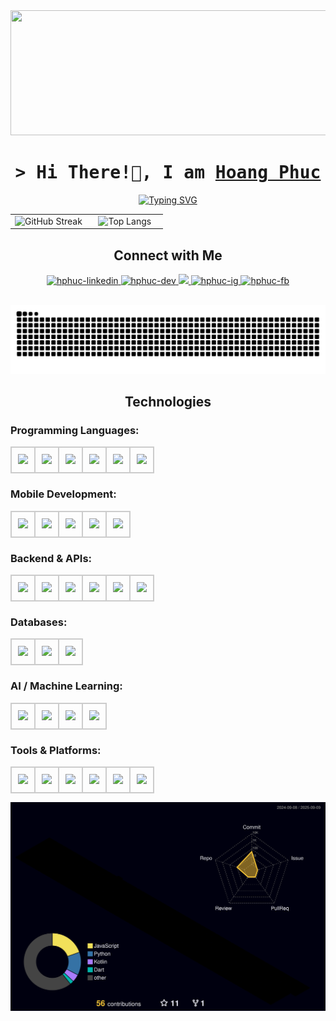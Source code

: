 <div align="center">
  <img height="200" src="https://i.pinimg.com/originals/ca/26/2e/ca262e0354eea311c41134c3e4bc3bc2.gif" width="900"  />
</div>

<h1 align="center"✨ >
        <samp>&gt; Hi There!👋, I am
                <b><a target="_blank" href="">Hoang Phuc
</a></b>
        </samp>
</h1>

<p align="center">
  <a href="https://git.io/typing-svg">
    <img src="https://readme-typing-svg.demolab.com?font=Fira+Code&pause=1000&color=F71B5E&width=435&lines=Software+Engineer+|+Mobile+Engineer" alt="Typing SVG" />
  </a>
</p>

<table align="center" style="width:100%;">
  <tr>
    <td align="center" style="width:50%;">
      <img src="https://streak-stats.demolab.com?user=hphuc193&theme=dark&hide_border=true" alt="GitHub Streak" style="width:100%;"/>
    </td>
    <td align="center" style="width:50%;">
      <img src="https://github-readme-stats.vercel.app/api/top-langs/?username=hphuc193&layout=compact&theme=dark&hide_border=true" alt="Top Langs" style="width:100%;"/>
    </td>
  </tr>
</table>

<h2 align="center"> Connect with Me </h2>

<p align="center">
 <a href="https://www.linkedin.com/in/hphucit193/" target="_blank">
  <img src="https://img.shields.io/badge/LinkedIn-0077B5?style=for-the-badge&logo=logmein&logoColor=white" alt="hphuc-linkedin"/>
 </a>
 <a href="https://dev.to/hphuc193" target="_blank">
  <img src="https://img.shields.io/badge/dev.to-0A0A0A?style=for-the-badge&logo=dev.to&logoColor=white" alt="hphuc-dev" />
 </a>
 <a href="https://x.com/Hphuc193" target="_blank">
  <img src="https://img.shields.io/badge/Twitter-741b47?style=for-the-badge&logo=x&logoColor=white" />
 </a>
 <a href="https://www.instagram.com/hphuc_193/" target="_blank">
  <img src="https://img.shields.io/badge/Instagram-fe4164?style=for-the-badge&logo=instagram&logoColor=white" alt="hphuc-ig" />
 </a> 
 <a href="https://www.facebook.com/hoang.phuc.226590/" target="_blank">
  <img src="https://img.shields.io/badge/Facebook-20BEFF?&style=for-the-badge&logo=facebook&logoColor=white" alt="hphuc-fb"  />
  </a> 
</p>
<br />

<div align="center">
<img src="https://raw.githubusercontent.com/hphuc193/hphuc193/output/snake.svg" alt="Snake animation" />
</div>

<h2 align="center"> Technologies </h2>

### Programming Languages:

<div align="center">
  <table>
    <tr>
      <td style="border:2px solid #ccc; padding:10px; border-radius:8px;">
        <img src="https://cdn.simpleicons.org/dart/0175C2" width="40" />
      </td>
      <td style="border:2px solid #ccc; padding:10px; border-radius:8px;">
        <img src="https://cdn.simpleicons.org/swift/FA7343" width="40" />
      </td>
      <td style="border:2px solid #ccc; padding:10px; border-radius:8px;">
        <img src="https://cdn.simpleicons.org/kotlin/7F52FF" width="40" />
      </td>
      <td style="border:2px solid #ccc; padding:10px; border-radius:8px;">
        <img src="https://cdn.simpleicons.org/javascript/F7DF1E" width="40" />
      </td>
      <td style="border:2px solid #ccc; padding:10px; border-radius:8px;">
        <img src="https://cdn.simpleicons.org/python/3776AB" width="40" />
      </td>
        <td style="border:2px solid #ccc; padding:10px; border-radius:8px;">
        <img src="https://cdn.simpleicons.org/c++/f3f6f4" width="40" />
      </td>
    </tr>
  </table>
</div>

### Mobile Development:

<p align="center">
<div align="center">
  <table>
    <tr>
      <td style="border:2px solid #ccc; padding:10px; border-radius:8px;">
        <img src="https://cdn.simpleicons.org/flutter/02569B" width="40" />
      </td>
      <td style="border:2px solid #ccc; padding:10px; border-radius:8px;">
        <img src="https://cdn.simpleicons.org/swift/FA7343" width="40" />
      </td>
      <td style="border:2px solid #ccc; padding:10px; border-radius:8px;">
        <img src="https://cdn.simpleicons.org/kotlin/7F52FF" width="40" />
      </td>
      <td style="border:2px solid #ccc; padding:10px; border-radius:8px;">
        <img src="https://cdn.simpleicons.org/firebase/FFCA28" width="40" />
      </td>
      <td style="border:2px solid #ccc; padding:10px; border-radius:8px;">
        <img src="https://cdn.simpleicons.org/cocoapods/39477F" width="40" />
      </td>
    </tr>
  </table>
</div>
</p>

### Backend & APIs: 

<p align="center">
<div align="center">
  <table>
    <tr>
      <td style="border:2px solid #ccc; padding:10px; border-radius:8px;">
        <img src="https://cdn.simpleicons.org/nodedotjs/339933" width="40" />
      </td>
      <td style="border:2px solid #ccc; padding:10px; border-radius:8px;">
        <img src="https://cdn.simpleicons.org/express/ea9999" width="40" />
      </td>
      <td style="border:2px solid #ccc; padding:10px; border-radius:8px;">
        <img src="https://cdn.simpleicons.org/graphql/E10098" width="40" />
      </td>
      <td style="border:2px solid #ccc; padding:10px; border-radius:8px;">
        <img src="https://cdn.simpleicons.org/postman/FF6C37" width="40" />
      </td>
      <td style="border:2px solid #ccc; padding:10px; border-radius:8px;">
        <img src="https://cdn.simpleicons.org/npm/1cce00" width="40" />
      </td>
      <td style="border:2px solid #ccc; padding:10px; border-radius:8px;">
        <img src="https://cdn.simpleicons.org/.net/cfe2f3" width="40" />
      </td>
    </tr>
  </table>
</div>
</p>

### Databases: 

<p align="center">
<div align="center">
  <table>
    <tr>
      <td style="border:2px solid #ccc; padding:10px; border-radius:8px;">
        <img src="https://cdn.simpleicons.org/postgresql/4169E1" width="40" />
      </td>
      <td style="border:2px solid #ccc; padding:10px; border-radius:8px;">
        <img src="https://cdn.simpleicons.org/mongodb/47A248" width="40" />
      </td>
      <td style="border:2px solid #ccc; padding:10px; border-radius:8px;">
        <img src="https://cdn.simpleicons.org/mysql/4479A1" width="40" />
      </td>
    </tr>
  </table>
</div>
</p>

### AI / Machine Learning: 

<p align="center">
<div align="center">
  <table>
    <tr>
      <td style="border:2px solid #ccc; padding:10px; border-radius:8px;">
        <img src="https://cdn.simpleicons.org/python/3776AB" width="40" />
      </td>
      <td style="border:2px solid #ccc; padding:10px; border-radius:8px;">
        <img src="https://cdn.simpleicons.org/pytorch/EE4C2C" width="40" />
      </td>
      <td style="border:2px solid #ccc; padding:10px; border-radius:8px;">
        <img src="https://cdn.simpleicons.org/tensorflow/FF6F00" width="40" />
      </td>
      <td style="border:2px solid #ccc; padding:10px; border-radius:8px;">
        <img src="https://cdn.simpleicons.org/scikitlearn/F7931E" width="40" />
      </td>
    </tr>
  </table>
</div>
</p>

### Tools & Platforms: 

<p align="center">
<div align="center">
  <table>
    <tr>
      <td style="border:2px solid #ccc; padding:10px; border-radius:8px;">
        <img src="https://cdn.simpleicons.org/git/F05032" width="40" />
      </td>
      <td style="border:2px solid #ccc; padding:10px; border-radius:8px;">
        <img src="https://cdn.simpleicons.org/docker/2496ED" width="40" />
      </td>
      <td style="border:2px solid #ccc; padding:10px; border-radius:8px;">
        <img src="https://cdn.simpleicons.org/androidstudio/3DDC84" width="40" />
      </td>
      <td style="border:2px solid #ccc; padding:10px; border-radius:8px;">
        <img src="https://cdn.simpleicons.org/xcode/147EFB" width="40" />
      </td>
      <td style="border:2px solid #ccc; padding:10px; border-radius:8px;">
        <img src="https://skillicons.dev/icons?i=vscode" width="40" />
      </td>
      <td style="border:2px solid #ccc; padding:10px; border-radius:8px;">
        <img src="https://cdn.simpleicons.org/googlecolab/f1c232" width="40" />
      </td>
    </tr>
  </table>
</div>
</p>

![](./profile-3d-contrib/profile-night-rainbow.svg)
